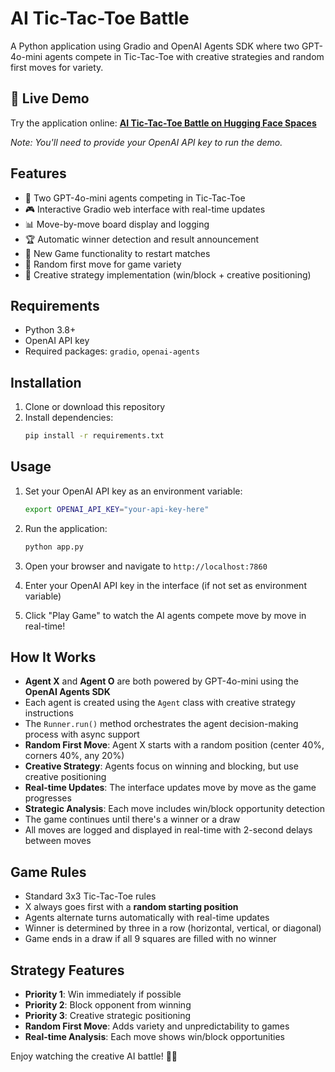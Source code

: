 # AI Tic-Tac-Toe Battle

A Python application using Gradio and OpenAI Agents SDK where two GPT-4o-mini agents compete in Tic-Tac-Toe with creative strategies and random first moves for variety.

## 🚀 Live Demo

Try the application online: **[AI Tic-Tac-Toe Battle on Hugging Face Spaces](https://huggingface.co/spaces/devsu/agentic-tic-tac-toe)**

*Note: You'll need to provide your OpenAI API key to run the demo.*

## Features

- 🤖 Two GPT-4o-mini agents competing in Tic-Tac-Toe
- 🎮 Interactive Gradio web interface with real-time updates
- 📊 Move-by-move board display and logging
- 🏆 Automatic winner detection and result announcement
- 🔄 New Game functionality to restart matches
- 🎲 Random first move for game variety
- 🧠 Creative strategy implementation (win/block + creative positioning)

## Requirements

- Python 3.8+
- OpenAI API key
- Required packages: `gradio`, `openai-agents`

## Installation

1. Clone or download this repository
2. Install dependencies:
   ```bash
   pip install -r requirements.txt
   ```

## Usage

1. Set your OpenAI API key as an environment variable:
   ```bash
   export OPENAI_API_KEY="your-api-key-here"
   ```

2. Run the application:
   ```bash
   python app.py
   ```

3. Open your browser and navigate to `http://localhost:7860`

4. Enter your OpenAI API key in the interface (if not set as environment variable)

5. Click "Play Game" to watch the AI agents compete move by move in real-time!

## How It Works

- **Agent X** and **Agent O** are both powered by GPT-4o-mini using the **OpenAI Agents SDK**
- Each agent is created using the `Agent` class with creative strategy instructions
- The `Runner.run()` method orchestrates the agent decision-making process with async support
- **Random First Move**: Agent X starts with a random position (center 40%, corners 40%, any 20%)
- **Creative Strategy**: Agents focus on winning and blocking, but use creative positioning
- **Real-time Updates**: The interface updates move by move as the game progresses
- **Strategic Analysis**: Each move includes win/block opportunity detection
- The game continues until there's a winner or a draw
- All moves are logged and displayed in real-time with 2-second delays between moves

## Game Rules

- Standard 3x3 Tic-Tac-Toe rules
- X always goes first with a **random starting position**
- Agents alternate turns automatically with real-time updates
- Winner is determined by three in a row (horizontal, vertical, or diagonal)
- Game ends in a draw if all 9 squares are filled with no winner

## Strategy Features

- **Priority 1**: Win immediately if possible
- **Priority 2**: Block opponent from winning
- **Priority 3**: Creative strategic positioning
- **Random First Move**: Adds variety and unpredictability to games
- **Real-time Analysis**: Each move shows win/block opportunities

Enjoy watching the creative AI battle! 🎯🎲